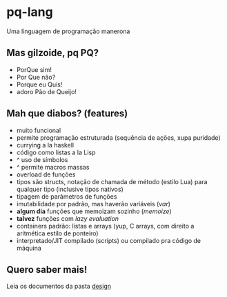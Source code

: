 pq-lang
=======
Uma linguagem de programação manerona

Mas gilzoide, pq PQ?
--------------------
- PorQue sim!
- Por Que não?
- Porque eu Quis!
- adoro Pão de Queijo!

Mah que diabos? (features)
--------------------------
- muito funcional
- permite programação estruturada (sequência de ações, xupa puridade)
- currying a la haskell
- código como listas a la Lisp
- ^ uso de símbolos
- ^ permite macros massas
- overload de funções
- tipos são structs, notação de chamada de método (estilo Lua) para qualquer
  tipo (inclusive tipos nativos)
- tipagem de parâmetros de funções
- imutabilidade por padrão, mas haverão variáveis (_var_)
- __algum dia__ funções que memoizam sozinho (_memoize_)
- __talvez__ funções com _lazy evaluation_
- containers padrão: listas e arrays (yup, C arrays, com direito a aritmética
  estilo de ponteiro)
- interpretado/JIT compilado (scripts) ou compilado pra código de máquina

Quero saber mais!
-----------------
Leia os documentos da pasta [design](design/index.md)
